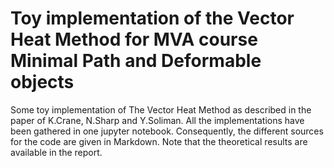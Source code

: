 # Toy implementation of the Vector Heat Method for MVA course Minimal Path and Deformable objects
Some toy implementation of The Vector Heat Method as described in the paper of K.Crane, N.Sharp and Y.Soliman. All the implementations have been gathered in one jupyter notebook. Consequently, the different sources for the code are given in Markdown.
Note that the theoretical results are available in the report.
